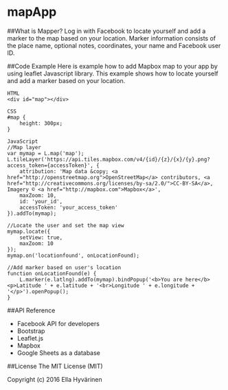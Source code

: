 # mapApp

##What is Mapper?
Log in with Facebook to locate yourself and add a marker to the map based on your location. Marker information consists of the place name, optional notes, coordinates, your name and Facebook user ID.

##Code Example
Here is example how to add Mapbox map to your app by using leaflet Javascript library. This example shows how to locate yourself and add a marker based on your location.
```
HTML
<div id="map"></div>

CSS
#map {
	height: 300px;
}

JavaScript
//Map layer
var mymap = L.map('map');
L.tileLayer('https://api.tiles.mapbox.com/v4/{id}/{z}/{x}/{y}.png?access_token={accessToken}', {
    attribution: 'Map data &copy; <a href="http://openstreetmap.org">OpenStreetMap</a> contributors, <a href="http://creativecommons.org/licenses/by-sa/2.0/">CC-BY-SA</a>, Imagery © <a href="http://mapbox.com">Mapbox</a>',
    maxZoom: 10,
    id: 'your_id',
    accessToken: 'your_access_token'
}).addTo(mymap);

//Locate the user and set the map view
mymap.locate({
    setView: true,
    maxZoom: 10
});
mymap.on('locationfound', onLocationFound);

//Add marker based on user's location
function onLocationFound(e) {
    L.marker(e.latlng).addTo(mymap).bindPopup('<b>You are here</b><p>Latitude ' + e.latitude + '<br>Longitude ' + e.longitude + '</p>').openPopup();
}
```
##API Reference
- Facebook API for developers
- Bootstrap
- Leaflet.js
- Mapbox
- Google Sheets as a database

##License
The MIT License (MIT)

Copyright (c) 2016 Ella Hyvärinen
